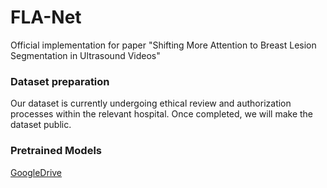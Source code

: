# FLA-Net
Official implementation for paper "Shifting More Attention to Breast Lesion Segmentation in Ultrasound Videos"



### Dataset preparation
Our dataset is currently undergoing ethical review and authorization processes within the relevant hospital. Once completed, we will make the dataset public.



### Pretrained Models
[GoogleDrive](https://drive.google.com/file/d/14lR-Dchc2CJT8Nidn31ugoBIOW4ygeGC/view?usp=sharing) 
